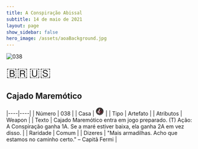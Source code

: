 ```yaml
---
title: A Conspiração Abissal
subtitle: 14 de maio de 2021
layout: page
show_sidebar: false
hero_image: /assets/aoaBackground.jpg
---
```


![038](https://cards-keyforge.s3.eu-north-1.amazonaws.com/media/pt/tac/038.png)

<span title="Português" style="font-size: 32px;cursor: pointer;" onclick="javascript:document.querySelector('img[alt=\'038\']').src=document.querySelector('img[alt=\'038\']').src.replace(/media\/[^/]+/, 'media/pt')">🇧🇷</span>
<span title="English" style="font-size: 32px;cursor: pointer;" onclick="javascript:document.querySelector('img[alt=\'038\']').src=document.querySelector('img[alt=\'038\']').src.replace(/media\/[^/]+/, 'media/en')">🇺🇸</span>

## Cajado Maremótico

|----|----|
| Número | 038 |
| Casa | ![Conspiracy](https://raw.githubusercontent.com/cardsofkeyforge/cardsofkeyforge.github.io/master/tac/conspiracy.png "Conspiração") |
| Tipo | Artefato |
| Atributos | Weapon |
| Texto | Cajado Maremótico entra em jogo preparado. (T) Ação: A Conspiração ganha 1A. Se a maré  estiver baixa, ela ganha 2A em vez disso. |
| Raridade | Comum |
| Dizeres | "Mais armadilhas. Acho que estamos  no caminho certo." – Capitã Fermi |
